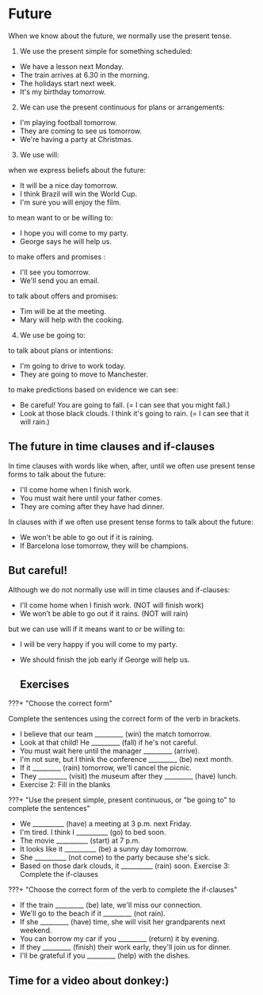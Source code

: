 # Future

When we know about the future, we normally use the present tense.

1. We use the present simple for something scheduled:

- We have a lesson next Monday.
- The train arrives at 6.30 in the morning.
- The holidays start next week.
- It's my birthday tomorrow.

2. We can use the present continuous for plans or arrangements:

- I'm playing football tomorrow.
- They are coming to see us tomorrow.
- We're having a party at Christmas.

3. We use will:

when we express beliefs about the future:
- It will be a nice day tomorrow.
- I think Brazil will win the World Cup.
- I'm sure you will enjoy the film.

to mean want to or be willing to:
- I hope you will come to my party.
- George says he will help us.

to make offers and promises :
- I'll see you tomorrow.
- We'll send you an email.

to talk about offers and promises:
- Tim will be at the meeting.
- Mary will help with the cooking.

4. We use be going to:

to talk about plans or intentions:
- I'm going to drive to work today.
- They are going to move to Manchester.

to make predictions based on evidence we can see:
- Be careful! You are going to fall. (= I can see that you might fall.)
- Look at those black clouds. I think it's going to rain. (= I can see that it will rain.)

## The future in time clauses and if-clauses

In time clauses with words like when, after, until we often use present tense forms to talk about the future:

- I'll come home when I finish work.
- You must wait here until your father comes.
- They are coming after they have had dinner.

In clauses with if we often use present tense forms to talk about the future:

- We won't be able to go out if it is raining.
- If Barcelona lose tomorrow, they will be champions.

## But careful!

Although we do not normally use will in time clauses and if-clauses:
- I'll come home when I finish work. (NOT will finish work)
- We won’t be able to go out if it rains. (NOT will rain)

but we can use will if it means want to or be willing to:

- I will be very happy if you will come to my party.
- We should finish the job early if George will help us.

  ## Exercises

???+ "Choose the correct form"


Complete the sentences using the correct form of the verb in brackets.

- I believe that our team _________ (win) the match tomorrow.
- Look at that child! He _________ (fall) if he's not careful.
- You must wait here until the manager _________ (arrive).
- I'm not sure, but I think the conference _________ (be) next month.
- If it _________ (rain) tomorrow, we'll cancel the picnic.
- They _________ (visit) the museum after they _________ (have) lunch.
- Exercise 2: Fill in the blanks

???+ "Use the present simple, present continuous, or "be going to" to complete the sentences"

- We __________ (have) a meeting at 3 p.m. next Friday.
- I'm tired. I think I __________ (go) to bed soon.
- The movie __________ (start) at 7 p.m.
- It looks like it __________ (be) a sunny day tomorrow.
- She __________ (not come) to the party because she's sick.
- Based on those dark clouds, it __________ (rain) soon.
Exercise 3: Complete the if-clauses

???+ "Choose the correct form of the verb to complete the if-clauses"

- If the train _________ (be) late, we'll miss our connection.
- We'll go to the beach if it _________ (not rain).
- If she _________ (have) time, she will visit her grandparents next weekend.
- You can borrow my car if you _________ (return) it by evening.
- If they _________ (finish) their work early, they'll join us for dinner.
- I'll be grateful if you _________ (help) with the dishes.

## Time for a video about donkey:)

